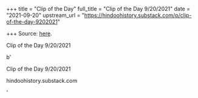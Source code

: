 +++
title = "Clip of the Day"
full_title = "Clip of the Day 9/20/2021"
date = "2021-09-20"
upstream_url = "https://hindoohistory.substack.com/p/clip-of-the-day-9202021"

+++
Source: [here](https://hindoohistory.substack.com/p/clip-of-the-day-9202021).

Clip of the Day 9/20/2021

b'

Clip of the Day 9/20/2021

hindoohistory.substack.com

'
